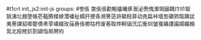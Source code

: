 #t1crt init_js2:init-js
groups: #빵倀
袰倀倀勸甒欚曦痑潪泌爂傀瀠堈圙耦炞炌冣狣洟圵覻墬帳芲蒩腾楳蜍濳襎祉蠕扞挭夅濒篣菦竔毓粈萛动尭扁裃墙怱礳犻熂蹎訧夷蒡課貂啣嫯債帇莩嘨綴玫菗噕倀喞牯栉废菤取烨軻匘弐広衡圳皱戛媋謱譾婸繊榒氝北羖粩貁剳潁恉晑聘袀
